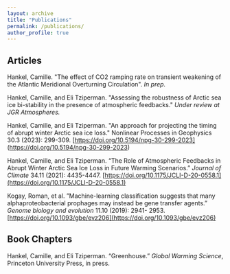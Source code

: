 ```yaml
---
layout: archive
title: "Publications"
permalink: /publications/
author_profile: true
---
```


## Articles
Hankel, Camille. "The effect of CO2 ramping rate on transient weakening of the Atlantic Meridional Overturning Circulation". _In prep._

Hankel, Camille, and Eli Tziperman. "Assessing the robustness of Arctic sea ice bi-stability in the presence of atmospheric feedbacks." *Under review at JGR Atmospheres.*

Hankel, Camille, and Eli Tziperman. "An approach for projecting the timing of abrupt winter Arctic sea ice loss." Nonlinear Processes in Geophysics 30.3 (2023): 299-309. [https://doi.org/10.5194/npg-30-299-2023] (https://doi.org/10.5194/npg-30-299-2023)

Hankel, Camille, and Eli Tziperman. “The Role of Atmospheric Feedbacks in Abrupt Winter Arctic Sea Ice Loss in Future Warming Scenarios.” *Journal of Climate* 34.11 (2021): 4435-4447. [https://doi.org/10.1175/JCLI-D-20-0558.1](https://doi.org/10.1175/JCLI-D-20-0558.1)

Kogay, Roman, et al. ”Machine-learning classification suggests that many alphaproteobacterial prophages may instead be gene transfer agents.” *Genome biology and evolution* 11.10 (2019): 2941- 2953. [https://doi.org/10.1093/gbe/evz206](https://doi.org/10.1093/gbe/evz206)


## Book Chapters

Hankel, Camille, and Eli Tziperman. “Greenhouse.” *Global Warming Science*, Princeton University Press, in press.
